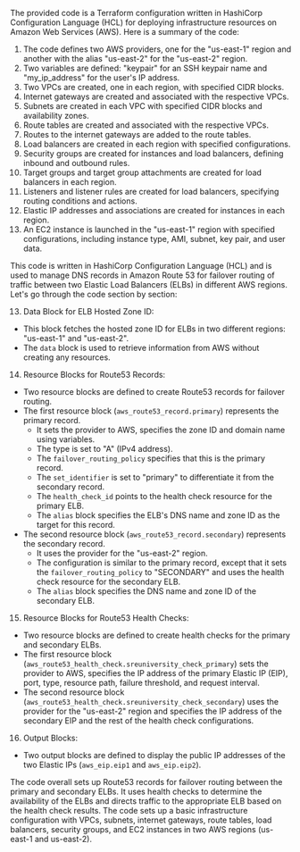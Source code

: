 The provided code is a Terraform configuration written in HashiCorp Configuration Language (HCL) for deploying infrastructure resources on Amazon Web Services (AWS). Here is a summary of the code:

1. The code defines two AWS providers, one for the "us-east-1" region and another with the alias "us-east-2" for the "us-east-2" region.
2. Two variables are defined: "keypair" for an SSH keypair name and "my_ip_address" for the user's IP address.
3. Two VPCs are created, one in each region, with specified CIDR blocks.
4. Internet gateways are created and associated with the respective VPCs.
5. Subnets are created in each VPC with specified CIDR blocks and availability zones.
6. Route tables are created and associated with the respective VPCs.
7. Routes to the internet gateways are added to the route tables.
8. Load balancers are created in each region with specified configurations.
9. Security groups are created for instances and load balancers, defining inbound and outbound rules.
10. Target groups and target group attachments are created for load balancers in each region.
11. Listeners and listener rules are created for load balancers, specifying routing conditions and actions.
12. Elastic IP addresses and associations are created for instances in each region.
13. An EC2 instance is launched in the "us-east-1" region with specified configurations, including instance type, AMI, subnet, key pair, and user data.


This code is written in HashiCorp Configuration Language (HCL) and is used to manage DNS records in Amazon Route 53 for failover routing of traffic between two Elastic Load Balancers (ELBs) in different AWS regions. Let's go through the code section by section:

13. Data Block for ELB Hosted Zone ID:
   - This block fetches the hosted zone ID for ELBs in two different regions: "us-east-1" and "us-east-2".
   - The `data` block is used to retrieve information from AWS without creating any resources.

14. Resource Blocks for Route53 Records:
   - Two resource blocks are defined to create Route53 records for failover routing.
   - The first resource block (`aws_route53_record.primary`) represents the primary record.
     - It sets the provider to AWS, specifies the zone ID and domain name using variables.
     - The type is set to "A" (IPv4 address).
     - The `failover_routing_policy` specifies that this is the primary record.
     - The `set_identifier` is set to "primary" to differentiate it from the secondary record.
     - The `health_check_id` points to the health check resource for the primary ELB.
     - The `alias` block specifies the ELB's DNS name and zone ID as the target for this record.
   - The second resource block (`aws_route53_record.secondary`) represents the secondary record.
     - It uses the provider for the "us-east-2" region.
     - The configuration is similar to the primary record, except that it sets the `failover_routing_policy` to "SECONDARY" and uses the health check resource for the secondary ELB.
     - The `alias` block specifies the DNS name and zone ID of the secondary ELB.

15. Resource Blocks for Route53 Health Checks:
   - Two resource blocks are defined to create health checks for the primary and secondary ELBs.
   - The first resource block (`aws_route53_health_check.sreuniversity_check_primary`) sets the provider to AWS, specifies the IP address of the primary Elastic IP (EIP), port, type, resource path, failure threshold, and request interval.
   - The second resource block (`aws_route53_health_check.sreuniversity_check_secondary`) uses the provider for the "us-east-2" region and specifies the IP address of the secondary EIP and the rest of the health check configurations.

16. Output Blocks:
   - Two output blocks are defined to display the public IP addresses of the two Elastic IPs (`aws_eip.eip1` and `aws_eip.eip2`).

The code overall sets up Route53 records for failover routing between the primary and secondary ELBs. It uses health checks to determine the availability of the ELBs and directs traffic to the appropriate ELB based on the health check results.
The code sets up a basic infrastructure configuration with VPCs, subnets, internet gateways, route tables, load balancers, security groups, and EC2 instances in two AWS regions (us-east-1 and us-east-2).